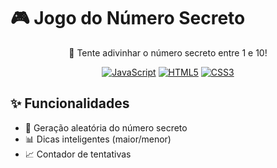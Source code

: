 # 🎮 Jogo do Número Secreto

<div align="center">
  <p>🎯 Tente adivinhar o número secreto entre 1 e 10!</p>
  
  [![JavaScript](https://img.shields.io/badge/JavaScript-F7DF1E?style=flat&logo=javascript)](https://developer.mozilla.org/pt-BR/docs/Web/JavaScript)
  [![HTML5](https://img.shields.io/badge/HTML5-E34F26?style=flat&logo=html5)](https://developer.mozilla.org/pt-BR/docs/Web/HTML)
  [![CSS3](https://img.shields.io/badge/CSS3-1572B6?style=flat&logo=css3)](https://developer.mozilla.org/pt-BR/docs/Web/CSS)
</div>

## ✨ Funcionalidades
- 🔢 Geração aleatória do número secreto
- 📊 Dicas inteligentes (maior/menor)
- 📈 Contador de tentativas
